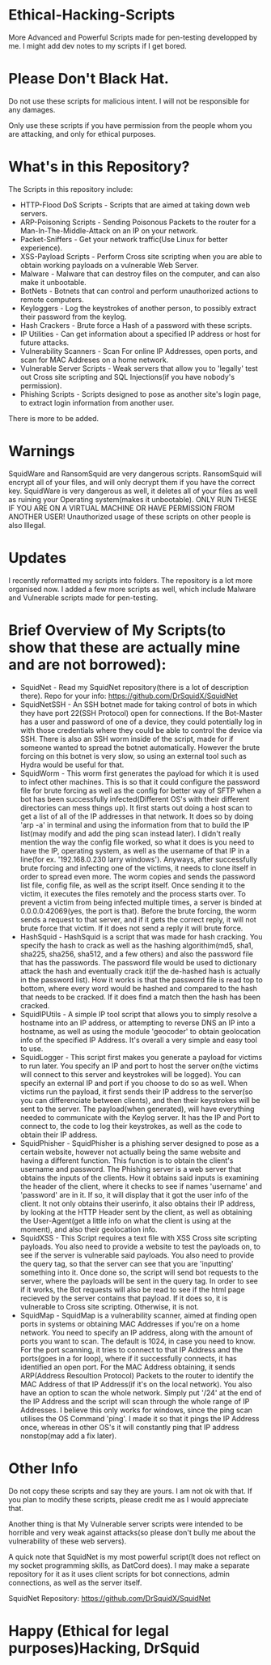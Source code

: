 # Ethical-Hacking-Scripts
More Advanced and Powerful Scripts made for pen-testing developped by me.
I might add dev notes to my scripts if I get bored.

# Please Don't Black Hat.
Do not use these scripts for malicious intent. I will not be responsible for any damages.

Only use these scripts if you have permission from the people whom you are attacking, and only for ethical purposes.

# What's in this Repository?
The Scripts in this repository include:
* HTTP-Flood DoS Scripts - Scripts that are aimed at taking down web servers.
* ARP-Poisoning Scripts  - Sending Poisonous Packets to the router for a Man-In-The-Middle-Attack on an IP on your network.
* Packet-Sniffers        - Get your network traffic(Use Linux for better experience).
* XSS-Payload Scripts    - Perform Cross site scripting when you are able to obtain working payloads on a vulnerable Web Server.
* Malware                - Malware that can destroy files on the computer, and can also make it unbootable.
* BotNets                - Botnets that can control and perform unauthorized actions to remote computers.
* Keyloggers             - Log the keystrokes of another person, to possibly extract their password from the keylog.
* Hash Crackers          - Brute force a Hash of a password with these scripts.
* IP Utilities           - Can get information about a specified IP address or host for future attacks.
* Vulnerability Scanners - Scan For online IP Addresses, open ports, and scan for MAC Addreses on a home network.
* Vulnerable Server Scripts - Weak servers that allow you to 'legally' test out Cross site scripting and SQL Injections(if you have nobody's permission).
* Phishing Scripts       - Scripts designed to pose as another site's login page, to extract login information from another user.

There is more to be added.

# Warnings
SquidWare and RansomSquid are very dangerous scripts. RansomSquid will encrypt all of your files, and will only decrypt them if you have the correct key. SquidWare is very dangerous as well, it deletes all of your files as well as ruining your Operating system(makes it unbootable). ONLY RUN THESE IF YOU ARE ON A VIRTUAL MACHINE OR HAVE PERMISSION FROM ANOTHER USER! Unauthorized usage of these scripts on other people is also Illegal.

# Updates
I recently reformatted my scripts into folders. The repository is a lot more organised now. I added a few more scripts as well, which include Malware and Vulnerable scripts made for pen-testing.

# Brief Overview of My Scripts(to show that these are actually mine and are not borrowed):

* SquidNet - Read my SquidNet repository(there is a lot of description there). Repo for your info: https://github.com/DrSquidX/SquidNet
* SquidNetSSH - An SSH botnet made for taking control of bots in which they have port 22(SSH Protocol) open for connections. If the Bot-Master has a user and password of one of a device, they could potentially log in with those credentials where they could be able to control the device via SSH. There is also an SSH worm inside of the script, made for if someone wanted to spread the botnet automatically. However the brute forcing on this botnet is very slow, so using an external tool such as Hydra would be useful for that.
* SquidWorm - This worm first generates the payload for which it is used to infect other machines. This is so that it could configure the password file for brute forcing as well as the config for better way of SFTP when a bot has been successfully infected(Different OS's with their different directories can mess things up). It first starts out doing a host scan to get a list of all of the IP addresses in that network. It does so by doing 'arp -a' in terminal and using the information from that to build the IP list(may modify and add the ping scan instead later). I didn't really mention the way the config file worked, so what it does is you need to have the IP, operating system, as well as the username of that IP in a line(for ex. '192.168.0.230 larry windows'). Anyways, after successfully brute forcing and infecting one of the victims, it needs to clone itself in order to spread even more. The worm copies and sends the password list file, config file, as well as the script itself. Once sending it to the victim, it executes the files remotely and the process starts over. To prevent a victim from being infected multiple times, a server is binded at 0.0.0.0:42069(yes, the port is that). Before the brute forcing, the worm sends a request to that server, and if it gets the correct reply, it will not brute force that victim. If it does not send a reply it will brute force.
* HashSquid - HashSquid is a script that was made for hash cracking. You specify the hash to crack as well as the hashing algorithim(md5, sha1, sha225, sha256, sha512, and a few others) and also the password file that has the passwords. The password file would be used to dictionary attack the hash and eventually crack it(if the de-hashed hash is actually in the password list). How it works is that the password file is read top to bottom, where every word would be hashed and compared to the hash that needs to be cracked. If it does find a match then the hash has been cracked.
* SquidIPUtils - A simple IP tool script that allows you to simply resolve a hostname into an IP address, or attempting to reverse DNS an IP into a hostname, as well as using the module 'geocoder' to obtain geolocation info of the specified IP Address. It's overall a very simple and easy tool to use.
* SquidLogger - This script first makes you generate a payload for victims to run later. You specify an IP and port to host the server on(the victims will connect to this server and keystrokes will be logged). You can specify an external IP and port if you choose to do so as well. When victims run the payload, it first sends their IP address to the server(so you can differenciate between clients), and then their keystrokes will be sent to the server. The payload(when generated), will have everything needed to communicate with the Keylog server. It has the IP and Port to connect to, the code to log their keystrokes, as well as the code to obtain their IP address.
* SquidPhisher - SquidPhisher is a phishing server designed to pose as a certain website, however not actually being the same website and having a different function. This function is to obtain the client's username and password. The Phishing server is a web server that obtains the inputs of the clients. How it obtains said inputs is examining the header of the client, where it checks to see if names 'username' and 'password' are in it. If so, it will display that it got the user info of the client. It not only obtains their userinfo, it also obtains their IP address, by looking at the HTTP Header sent by the client, as well as obtaining the User-Agent(get a little info on what the client is using at the moment), and also their geolocation info.
* SquidXSS - This Script requires a text file with XSS Cross site scripting payloads. You also need to provide a website to test the payloads on, to see if the server is vulnerable said payloads. You also need to provide the query tag, so that the server can see that you are 'inputting' something into it. Once done so, the script will send bot requests to the server, where the payloads will be sent in the query tag. In order to see if it works, the Bot requests will also be read to see if the html page recieved by the server contains that payload. If it does so, it is vulnerable to Cross site scripting. Otherwise, it is not.
* SquidMap - SquidMap is a vulnerability scanner, aimed at finding open ports in systems or obtaining MAC Addresses if you're on a home network. You need to specify an IP address, along with the amount of ports you want to scan. The default is 1024, in case you need to know. For the port scanning, it tries to connect to that IP Address and the ports(goes in a for loop), where if it successfully connects, it has identified an open port. For the MAC Address obtaining, it sends ARP(Address Resoultion Protocol) Packets to the router to identify the MAC Address of that IP Address(if it's on the local network). You also have an option to scan the whole network. Simply put '/24' at the end of the IP Address and the script will scan through the whole range of IP Addresses. I believe this only works for windows, since the ping scan utilises the OS Command 'ping'. I made it so that it pings the IP Address once, whereas in other OS's it will constantly ping that IP address nonstop(may add a fix later).

# Other Info
Do not copy these scripts and say they are yours. I am not ok with that. If you plan to modify these scripts, please credit me as I would appreciate that. 

Another thing is that My Vulnerable server scripts were intended to be horrible and very weak against attacks(so please don't bully me about the vulnerability of these web servers). 

A quick note that SquidNet is my most powerful script(It does not reflect on my socket programming skills, as DatCord does). I may make a separate repository for it as it uses client scripts for bot connections, admin connections, as well as the server itself.

SquidNet Repository: https://github.com/DrSquidX/SquidNet

# Happy (Ethical for legal purposes)Hacking, DrSquid

